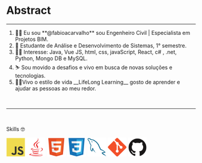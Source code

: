 <h1>Abstract</h1>
<hr>
<ol list-style="none";>
<li >👨‍💻 Eu sou **@fabioacarvalho** sou Engenheiro Civil | Especialista em Projetos BIM. </li>
<li>🌱 Estudante de Análise e Desenvolvimento de Sistemas, 1° semestre. </li>
<li>🐱‍💻 Interesse: Java, Vue JS, html, css, javaScript, React, c# , .net, Python, Mongo DB e MySQL. </li>
<li>⛷ Sou movido a desafios e vivo em busca de novas soluções e tecnologias. </li>
<li>🐱‍🏍Vivo o estilo de vida  __LifeLong Learning__ gosto de aprender e ajudar as pessoas ao meu redor. </li>
</ol>

<br>
<hr>
<br>

Skills 🤓

<span>

<img width="50px" height="50px" src="https://raw.githubusercontent.com/devicons/devicon/master/icons/javascript/javascript-original.svg" alt="javaScript">

<img width="50px" height="50px" src="https://raw.githubusercontent.com/devicons/devicon/master/icons/java/java-plain.svg" alt="Java">

<img width="50px" height="50px" src="https://raw.githubusercontent.com/devicons/devicon/master/icons/html5/html5-original.svg" alt="HTML5">

<img width="50px" height="50px" src="https://raw.githubusercontent.com/devicons/devicon/master/icons/css3/css3-original.svg" alt="CSS3">

<img width="50px" height="50px" src="https://raw.githubusercontent.com/devicons/devicon/master/icons/mysql/mysql-original.svg" alt="MySQL">

<img width="50px" height="50px" src="https://raw.githubusercontent.com/devicons/devicon/master/icons/git/git-original.svg" alt="Git">

<img width="50px" height="50px" src="https://raw.githubusercontent.com/devicons/devicon/master/icons/github/github-original.svg" alt="GitHub">

</span>

<!---
fabioacarvalho/fabioacarvalho is a ✨ special ✨ repository because its `README.md` (this file) appears on your GitHub profile.
You can click the Preview link to take a look at your changes.
--->
